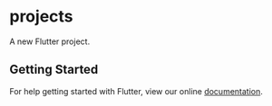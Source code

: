 # projects

A new Flutter project.

## Getting Started

For help getting started with Flutter, view our online
[documentation](https://flutter.io/).
